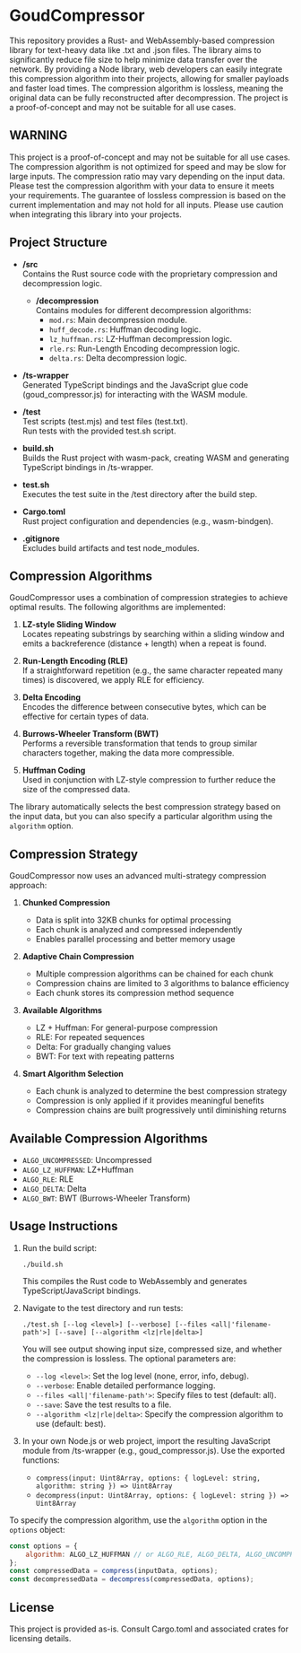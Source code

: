 # GoudCompressor

This repository provides a Rust- and WebAssembly-based compression library for text-heavy data like .txt and .json files. The library aims to significantly reduce file size to help minimize data transfer over the network. By providing a Node library, web developers can easily integrate this compression algorithm into their projects, allowing for smaller payloads and faster load times. The compression algorithm is lossless, meaning the original data can be fully reconstructed after decompression. The project is a proof-of-concept and may not be suitable for all use cases.

## WARNING

This project is a proof-of-concept and may not be suitable for all use cases. The compression algorithm is not optimized for speed and may be slow for large inputs. The compression ratio may vary depending on the input data. Please test the compression algorithm with your data to ensure it meets your requirements. The guarantee of lossless compression is based on the current implementation and may not hold for all inputs. Please use caution when integrating this library into your projects.

## Project Structure

- **/src**  
  Contains the Rust source code with the proprietary compression and decompression logic.

  - **/decompression**  
    Contains modules for different decompression algorithms:
    - `mod.rs`: Main decompression module.
    - `huff_decode.rs`: Huffman decoding logic.
    - `lz_huffman.rs`: LZ-Huffman decompression logic.
    - `rle.rs`: Run-Length Encoding decompression logic.
    - `delta.rs`: Delta decompression logic.

- **/ts-wrapper**  
  Generated TypeScript bindings and the JavaScript glue code (goud_compressor.js) for interacting with the WASM module.

- **/test**  
  Test scripts (test.mjs) and test files (test.txt).  
  Run tests with the provided test.sh script.

- **build.sh**  
  Builds the Rust project with wasm-pack, creating WASM and generating TypeScript bindings in /ts-wrapper.

- **test.sh**  
  Executes the test suite in the /test directory after the build step.

- **Cargo.toml**  
  Rust project configuration and dependencies (e.g., wasm-bindgen).

- **.gitignore**  
  Excludes build artifacts and test node_modules.

## Compression Algorithms

GoudCompressor uses a combination of compression strategies to achieve optimal results. The following algorithms are implemented:

1. **LZ-style Sliding Window**  
    Locates repeating substrings by searching within a sliding window and emits a backreference (distance + length) when a repeat is found.

2. **Run-Length Encoding (RLE)**  
    If a straightforward repetition (e.g., the same character repeated many times) is discovered, we apply RLE for efficiency.

3. **Delta Encoding**  
    Encodes the difference between consecutive bytes, which can be effective for certain types of data.

4. **Burrows-Wheeler Transform (BWT)**  
    Performs a reversible transformation that tends to group similar characters together, making the data more compressible.

5. **Huffman Coding**  
    Used in conjunction with LZ-style compression to further reduce the size of the compressed data.

The library automatically selects the best compression strategy based on the input data, but you can also specify a particular algorithm using the `algorithm` option.

## Compression Strategy

GoudCompressor now uses an advanced multi-strategy compression approach:

1. **Chunked Compression**
   - Data is split into 32KB chunks for optimal processing
   - Each chunk is analyzed and compressed independently
   - Enables parallel processing and better memory usage

2. **Adaptive Chain Compression**
   - Multiple compression algorithms can be chained for each chunk
   - Compression chains are limited to 3 algorithms to balance efficiency
   - Each chunk stores its compression method sequence

3. **Available Algorithms**
   - LZ + Huffman: For general-purpose compression
   - RLE: For repeated sequences
   - Delta: For gradually changing values
   - BWT: For text with repeating patterns

4. **Smart Algorithm Selection**
   - Each chunk is analyzed to determine the best compression strategy
   - Compression is only applied if it provides meaningful benefits
   - Compression chains are built progressively until diminishing returns

## Available Compression Algorithms

- `ALGO_UNCOMPRESSED`: Uncompressed
- `ALGO_LZ_HUFFMAN`: LZ+Huffman
- `ALGO_RLE`: RLE
- `ALGO_DELTA`: Delta
- `ALGO_BWT`: BWT (Burrows-Wheeler Transform)

## Usage Instructions

1. Run the build script:  
   ```
   ./build.sh
   ```
   This compiles the Rust code to WebAssembly and generates TypeScript/JavaScript bindings.

2. Navigate to the test directory and run tests:  
   ```
   ./test.sh [--log <level>] [--verbose] [--files <all|'filename-path'>] [--save] [--algorithm <lz|rle|delta>]
   ```
   You will see output showing input size, compressed size, and whether the compression is lossless. The optional parameters are:
   - `--log <level>`: Set the log level (none, error, info, debug).
   - `--verbose`: Enable detailed performance logging.
   - `--files <all|'filename-path'>`: Specify files to test (default: all).
   - `--save`: Save the test results to a file.
   - `--algorithm <lz|rle|delta>`: Specify the compression algorithm to use (default: best).

3. In your own Node.js or web project, import the resulting JavaScript module from /ts-wrapper (e.g., goud_compressor.js). Use the exported functions:
   - `compress(input: Uint8Array, options: { logLevel: string, algorithm: string }) => Uint8Array`
   - `decompress(input: Uint8Array, options: { logLevel: string }) => Uint8Array`

To specify the compression algorithm, use the `algorithm` option in the `options` object:

```javascript
const options = {
    algorithm: ALGO_LZ_HUFFMAN // or ALGO_RLE, ALGO_DELTA, ALGO_UNCOMPRESSED
};
const compressedData = compress(inputData, options);
const decompressedData = decompress(compressedData, options);
```

## License

This project is provided as-is. Consult Cargo.toml and associated crates for licensing details.
